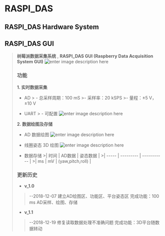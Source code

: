 # RASPI_DAS

## RASPI_DAS Hardware System
>
>
>
## RASPI_DAS GUI
>**树莓派数据采集系统** , **RASPI_DAS GUI (Raspberry Data Acquisition System GUI)**
![enter image description here](https://lh3.googleusercontent.com/Qov-35b-1oHqtha6xiHo90ykOG579XgfSf0ERj-g0NrJpr6nRy8LNwjhgOBJ8zXSCj7OBwBZudw)
>
>### 功能
>
>**1. 实时数据采集**
>
 >- AD
	> - 总采样周期：100 mS
	 >- 采样率：20 kSPS
	 >- 量程：±5 V，±10 V
>
> - UART
	> - 可配置
	![enter image description here](https://lh3.googleusercontent.com/uhtWSH3f_3p-i1_2E0vp2Qu30NQV7Vn8ok4HBvjo1KQ9Bc4aox9FJ3al23C57j-XD35B-m0xmkM)
>
>**2. 数据绘图及存储**
>
> - AD 数据绘图
 ![enter image description here](https://lh3.googleusercontent.com/0G5cH2K5k-AgqMkD5xkHlRllg2GSXVi9pmZ9UuG-76TTq775HsTfK-Hyw2H7smQHa95wpbFfESY)
> 
> - 线圈姿态 3D 绘图
> ![enter image description here](https://lh3.googleusercontent.com/uoihoyFhTpofuTDB0_GyjKn3tcqXqdZGyevKjc70kshn7v7ryu07lrfbxE4JagTXqGMzo-VXpm4)
>
> - 数据存储
	 >| 时间 | AD数据 | 姿态数据 |
	 >| ----- | --------- | ----------- |
	 >|  ms  |      mV    | (yaw,pitch,roll) |
>
>### 更新历史
>
> - **v_1.0**
>> --2018-12-07
>> 建立AD绘图区、功能区、平台姿态区
>> 完成功能：100 ms AD采样、绘图、存储
>
>
> - **v_1.1**
>>--2018-12-19
>>修复读取数据处理不准确问题
>>完成功能：3D平台随数据转动

<!--stackedit_data:
eyJoaXN0b3J5IjpbMTUwODQ3MzI4MiwtMTc4MTE2NzU5MiwtND
gxNzY1Njk5LC03NDI0OTEzNjUsLTE4Njg2NjgyODIsLTE0NTkw
MTY2NjFdfQ==
-->